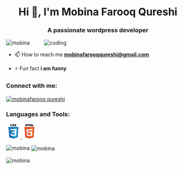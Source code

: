 <h1 align="center">Hi 👋, I'm Mobina Farooq Qureshi</h1>
<h3 align="center">A passionate wordpress developer</h3>
<img align="right" alt="coding" width="400" src="https://i.pinimg.com/originals/e7/26/c7/e726c74ac081eed50feee1433d12c998.gif">

<p align="left"> <img src="https://komarev.com/ghpvc/?username=mobina&label=Profile%20views&color=0e75b6&style=flat" alt="mobina" /> </p>

- 📫 How to reach me **mobinafarooqqureshi@gmail.com**

- ⚡ Fun fact **i am funny**

<h3 align="left">Connect with me:</h3>
<p align="left">
<a href="https://www.youtube.com/c/mobinafarooq qureshi" target="blank"><img align="center" src="https://raw.githubusercontent.com/rahuldkjain/github-profile-readme-generator/master/src/images/icons/Social/youtube.svg" alt="mobinafarooq qureshi" height="30" width="40" /></a>
</p>

<h3 align="left">Languages and Tools:</h3>
<p align="left"> <a href="https://www.w3schools.com/css/" target="_blank" rel="noreferrer"> <img src="https://raw.githubusercontent.com/devicons/devicon/master/icons/css3/css3-original-wordmark.svg" alt="css3" width="40" height="40"/> </a> <a href="https://www.w3.org/html/" target="_blank" rel="noreferrer"> <img src="https://raw.githubusercontent.com/devicons/devicon/master/icons/html5/html5-original-wordmark.svg" alt="html5" width="40" height="40"/> </a> </p>

<p><img align="left" src="https://github-readme-stats.vercel.app/api/top-langs?username=mobina&show_icons=true&locale=en&layout=compact" alt="mobina" /></p>

<p>&nbsp;<img align="center" src="https://github-readme-stats.vercel.app/api?username=mobina&show_icons=true&locale=en" alt="mobina" /></p>

<p><img align="center" src="https://github-readme-streak-stats.herokuapp.com/?user=mobina&" alt="mobina" /></p>
